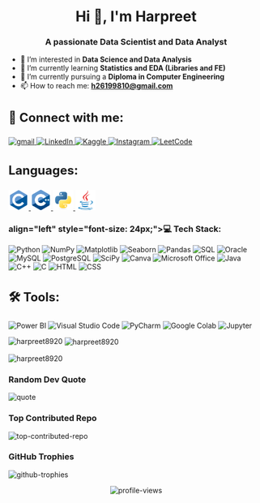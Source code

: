 <h1 align="center">Hi 👋, I'm Harpreet</h1>
<h3 align="center">A passionate Data Scientist and Data Analyst</h3>

- 🔭 I’m interested in **Data Science and Data Analysis**
- 🌱 I’m currently learning **Statistics and EDA (Libraries and FE)**
- 🤝 I’m currently pursuing a **Diploma in Computer Engineering**
- 📫 How to reach me: **h26199810@gmail.com**

<h3 align="left" style="font-size: 24px;">💼 Connect with me:</h3>
<p align="left">
  <a href="mailto:h26199810@gmail.com" target="blank">
    <img src="https://img.shields.io/badge/Gmail-D14836?style=for-the-badge&logo=gmail&logoColor=white" alt="gmail" />
  </a>
  <a href="https://www.linkedin.com/in/harpreet-68b21b263/" target="blank">
    <img src="https://img.shields.io/badge/LinkedIn-0077B5?style=for-the-badge&logo=linkedin&logoColor=white" alt="LinkedIn" />
  </a>
  <a href="https://www.kaggle.com/h26199810" target="blank">
    <img src="https://img.shields.io/badge/Kaggle-20BEFF?style=for-the-badge&logo=kaggle&logoColor=white" alt="Kaggle" />
  </a>
  <a href="https://www.instagram.com/harpreet_singhh_30/" target="blank">
    <img src="https://img.shields.io/badge/Instagram-E4405F?style=for-the-badge&logo=instagram&logoColor=white" alt="Instagram" />
  </a>
  <a href="https://leetcode.com/u/h26199810/" target="blank">
    <img src="https://img.shields.io/badge/LeetCode-FFA116?style=for-the-badge&logo=leetcode&logoColor=white" alt="LeetCode" />
  </a>
</p>

<h3 align="left" style="font-size: 24px;">Languages:</h3>
<p align="left">
  <a href="https://www.cprogramming.com/" target="_blank" rel="noreferrer"> 
    <img src="https://raw.githubusercontent.com/devicons/devicon/master/icons/c/c-original.svg" alt="c" width="40" height="40"/> 
  </a>
  <a href="https://www.w3schools.com/cpp/" target="_blank" rel="noreferrer"> 
    <img src="https://raw.githubusercontent.com/devicons/devicon/master/icons/cplusplus/cplusplus-original.svg" alt="cplusplus" width="40" height="40"/> 
  </a>
  <a href="https://www.python.org" target="_blank" rel="noreferrer"> 
    <img src="https://raw.githubusercontent.com/devicons/devicon/master/icons/python/python-original.svg" alt="python" width="40" height="40"/> 
  </a>
  <a href="https://www.java.com" target="_blank" rel="noreferrer"> 
    <img src="https://raw.githubusercontent.com/devicons/devicon/master/icons/java/java-original.svg" alt="java" width="40" height="40"/> 
  </a>
</p>
<h3> align="left" style="font-size: 24px;">💻 Tech Stack:</h3>
<p align="left">
  <img src="https://img.shields.io/badge/python-3670A0?style=for-the-badge&logo=python&logoColor=ffdd54" alt="Python"/>
  <img src="https://img.shields.io/badge/numpy-%23013243.svg?style=for-the-badge&logo=numpy&logoColor=white" alt="NumPy"/>
  <img src="https://img.shields.io/badge/Matplotlib-%23ffffff.svg?style=for-the-badge&logo=Matplotlib&logoColor=black" alt="Matplotlib"/>
  <img src="https://img.shields.io/badge/seaborn-%23225555.svg?style=for-the-badge&logo=seaborn&logoColor=white" alt="Seaborn"/>
  <img src="https://img.shields.io/badge/pandas-%23150458.svg?style=for-the-badge&logo=pandas&logoColor=white" alt="Pandas"/>
  <img src="https://img.shields.io/badge/sql-%23007396.svg?style=for-the-badge&logo=sql&logoColor=white" alt="SQL"/>
  <img src="https://img.shields.io/badge/Oracle-F80000?style=for-the-badge&logo=oracle&logoColor=white" alt="Oracle"/>
  <img src="https://img.shields.io/badge/mysql-%2300000f.svg?style=for-the-badge&logo=mysql&logoColor=white" alt="MySQL"/>
  <img src="https://img.shields.io/badge/postgresql-%23316192.svg?style=for-the-badge&logo=postgresql&logoColor=white" alt="PostgreSQL"/>
  <img src="https://img.shields.io/badge/scipy-%230c55a5.svg?style=for-the-badge&logo=scipy&logoColor=white" alt="SciPy"/>
  <img src="https://img.shields.io/badge/Canva-%2300C4CC.svg?style=for-the-badge&logo=Canva&logoColor=white" alt="Canva"/>
  <img src="https://img.shields.io/badge/Microsoft%20Office-D83B01?style=for-the-badge&logo=microsoft-office&logoColor=white" alt="Microsoft Office"/>
  <img src="https://img.shields.io/badge/java-%23ED8B00.svg?style=for-the-badge&logo=java&logoColor=white" alt="Java"/>
  <img src="https://img.shields.io/badge/c++-%2300599C.svg?style=for-the-badge&logo=c%2B%2B&logoColor=white" alt="C++"/>
  <img src="https://img.shields.io/badge/c-%2300599C.svg?style=for-the-badge&logo=c&logoColor=white" alt="C"/>
  <img src="https://img.shields.io/badge/HTML5-%23E34F26.svg?style=for-the-badge&logo=html5&logoColor=white" alt="HTML"/>
  <img src="https://img.shields.io/badge/CSS3-%231572B6.svg?style=for-the-badge&logo=css3&logoColor=white" alt="CSS"/>
</p>

<h3 align="left" style="font-size: 24px;">🛠️ Tools:</h3>
<p align="left">
  <img src="https://img.shields.io/badge/Power%20BI-%23F2C811.svg?style=for-the-badge&logo=Power-BI&logoColor=black" alt="Power BI"/>
  <img src="https://img.shields.io/badge/Visual%20Studio%20Code-%23007ACC.svg?style=for-the-badge&logo=visual-studio-code&logoColor=white" alt="Visual Studio Code"/>
  <img src="https://img.shields.io/badge/PyCharm-%23000000.svg?style=for-the-badge&logo=PyCharm&logoColor=white" alt="PyCharm"/>
  <img src="https://img.shields.io/badge/Google%20Colab-%23F9AB00.svg?style=for-the-badge&logo=google-colab&logoColor=white" alt="Google Colab"/>
  <img src="https://img.shields.io/badge/Jupyter-%23F37626.svg?style=for-the-badge&logo=Jupyter&logoColor=white" alt="Jupyter"/>
</p>

<p><img align="left" src="https://github-readme-stats.vercel.app/api/top-langs?username=harpreet8920&show_icons=true&locale=en&layout=compact" alt="harpreet8920" /></p>

<p>&nbsp;<img align="center" src="https://github-readme-stats.vercel.app/api?username=harpreet8920&show_icons=true&locale=en" alt="harpreet8920" /></p>

<p><img align="center" src="https://github-readme-streak-stats.herokuapp.com/?user=harpreet8920&" alt="harpreet8920" /></p>

<h3 align="left">Random Dev Quote</h3>
<p align="left">
  <img src="https://quotes-github-readme.vercel.app/api?type=horizontal&theme=gruvbox" alt="quote" />
</p>

<h3 align="left">Top Contributed Repo</h3>
<p align="left">
  <img src="https://github-contributor-stats.vercel.app/api?username=harpreet8920&limit=5&theme=dark&combine_all_yearly_contributions=true" alt="top-contributed-repo" />
</p>

<h3 align="left">GitHub Trophies</h3>
<p align="left">
  <img src="https://github-profile-trophy.vercel.app/?username=harpreet8920&theme=radical&no-frame=false&no-bg=true&margin-w=4" alt="github-trophies" />
</p>

<p align="center">
  <img src="https://visitcount.itsvg.in/api?id=harpreet8920&icon=0&color=0" alt="profile-views" />
</p>